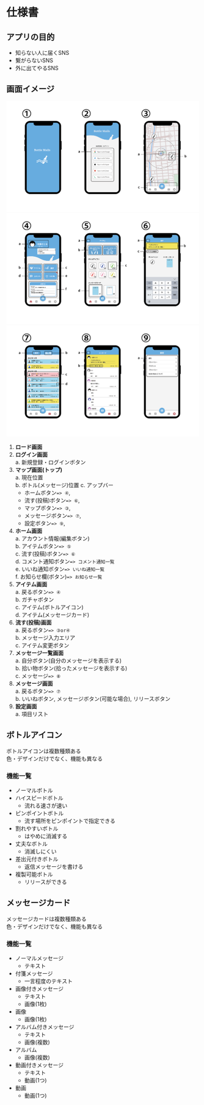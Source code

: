 # 仕様書

## アプリの目的
- 知らない人に届くSNS
- 繋がらないSNS
- 外に出てやるSNS


## 画面イメージ
![画面イメージ-1](images/app-images/app-image-1.png)
![画面イメージ-2](images/app-images/app-image-2.png)
![画面イメージ-3](images/app-images/app-image-3.png)

1. **ロード画面**  
2. **ログイン画面**  
   a. 新規登録・ログインボタン
3. **マップ画面(トップ)**  
   a. 現在位置  
   b. ボトル(メッセージ)位置
   c. アップバー
      - ホームボタン`=> ④`, 
      - 流す(投稿)ボタン`=> ⑥`, 
      - マップボタン`=> ③`, 
      - メッセージボタン`=> ⑦`, 
      - 設定ボタン`=> ⑨`, 
4. **ホーム画面**  
   a. アカウント情報(編集ボタン)  
   b. アイテムボタン`=> ⑤`  
   c. 流す(投稿)ボタン`=> ⑥`  
   d. コメント通知ボタン`=> コメント通知一覧`  
   e. いいね通知ボタン`=> いいね通知一覧`  
   f. お知らせ欄(ボタン)`=> お知らせ一覧`
5. **アイテム画面**  
   a. 戻るボタン`=> ④`  
   b. ガチャボタン  
   c. アイテム(ボトルアイコン)  
   d. アイテム(メッセージカード)  
6. **流す(投稿)画面**  
   a. 戻るボタン`=> ③or④`  
   b. メッセージ入力エリア  
   c. アイテム変更ボタン
7. **メッセージ一覧画面**  
   a. 自分ボタン(自分のメッセージを表示する)  
   b. 拾い物ボタン(拾ったメッセージを表示する)  
   c. メッセージ`=> ⑧`  
8. **メッセージ画面**  
   a. 戻るボタン`=> ⑦`  
   b. いいねボタン, メッセージボタン(可能な場合), リリースボタン
9. **設定画面**  
    a. 項目リスト


## ボトルアイコン
ボトルアイコンは複数種類ある  
色・デザインだけでなく、機能も異なる

### 機能一覧
- ノーマルボトル
- ハイスピードボトル
  - 流れる速さが速い
- ピンポイントボトル
  - 流す場所をピンポイントで指定できる
- 割れやすいボトル
  - はやめに消滅する
- 丈夫なボトル
  - 消滅しにくい
- 差出元付きボトル
  - 返信メッセージを書ける
- 複製可能ボトル
  - リリースができる


## メッセージカード
メッセージカードは複数種類ある  
色・デザインだけでなく、機能も異なる

### 機能一覧
- ノーマルメッセージ
  - テキスト
- 付箋メッセージ
  - 一言程度のテキスト
- 画像付きメッセージ
  - テキスト
  - 画像(1枚)
- 画像
  - 画像(1枚)
- アルバム付きメッセージ
  - テキスト
  - 画像(複数)
- アルバム
  - 画像(複数)
- 動画付きメッセージ
  - テキスト
  - 動画(1つ)
- 動画
  - 動画(1つ)
